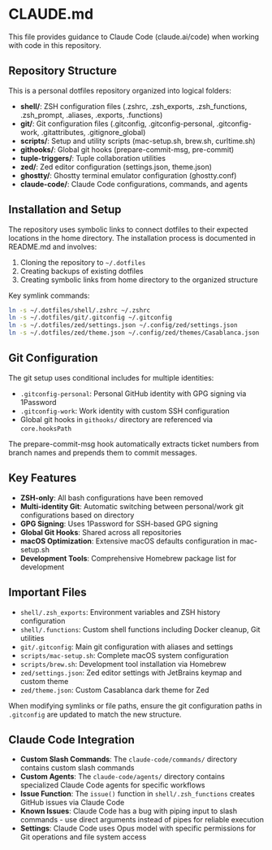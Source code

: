 # CLAUDE.md

This file provides guidance to Claude Code (claude.ai/code) when working with code in this repository.

## Repository Structure

This is a personal dotfiles repository organized into logical folders:

- **shell/**: ZSH configuration files (.zshrc, .zsh_exports, .zsh_functions, .zsh_prompt, .aliases, .exports, .functions)
- **git/**: Git configuration files (.gitconfig, .gitconfig-personal, .gitconfig-work, .gitattributes, .gitignore_global)
- **scripts/**: Setup and utility scripts (mac-setup.sh, brew.sh, curltime.sh)
- **githooks/**: Global git hooks (prepare-commit-msg, pre-commit)
- **tuple-triggers/**: Tuple collaboration utilities
- **zed/**: Zed editor configuration (settings.json, theme.json)
- **ghostty/**: Ghostty terminal emulator configuration (ghostty.conf)
- **claude-code/**: Claude Code configurations, commands, and agents

## Installation and Setup

The repository uses symbolic links to connect dotfiles to their expected locations in the home directory. The installation process is documented in README.md and involves:

1. Cloning the repository to `~/.dotfiles`
2. Creating backups of existing dotfiles
3. Creating symbolic links from home directory to the organized structure

Key symlink commands:
```bash
ln -s ~/.dotfiles/shell/.zshrc ~/.zshrc
ln -s ~/.dotfiles/git/.gitconfig ~/.gitconfig
ln -s ~/.dotfiles/zed/settings.json ~/.config/zed/settings.json
ln -s ~/.dotfiles/zed/theme.json ~/.config/zed/themes/Casablanca.json
```

## Git Configuration

The git setup uses conditional includes for multiple identities:
- `.gitconfig-personal`: Personal GitHub identity with GPG signing via 1Password
- `.gitconfig-work`: Work identity with custom SSH configuration
- Global git hooks in `githooks/` directory are referenced via `core.hooksPath`

The prepare-commit-msg hook automatically extracts ticket numbers from branch names and prepends them to commit messages.

## Key Features

- **ZSH-only**: All bash configurations have been removed
- **Multi-identity Git**: Automatic switching between personal/work git configurations based on directory
- **GPG Signing**: Uses 1Password for SSH-based GPG signing
- **Global Git Hooks**: Shared across all repositories
- **macOS Optimization**: Extensive macOS defaults configuration in mac-setup.sh
- **Development Tools**: Comprehensive Homebrew package list for development

## Important Files

- `shell/.zsh_exports`: Environment variables and ZSH history configuration
- `shell/.functions`: Custom shell functions including Docker cleanup, Git utilities
- `git/.gitconfig`: Main git configuration with aliases and settings
- `scripts/mac-setup.sh`: Complete macOS system configuration
- `scripts/brew.sh`: Development tool installation via Homebrew
- `zed/settings.json`: Zed editor settings with JetBrains keymap and custom theme
- `zed/theme.json`: Custom Casablanca dark theme for Zed

When modifying symlinks or file paths, ensure the git configuration paths in `.gitconfig` are updated to match the new structure.

## Claude Code Integration

- **Custom Slash Commands**: The `claude-code/commands/` directory contains custom slash commands
- **Custom Agents**: The `claude-code/agents/` directory contains specialized Claude Code agents for specific workflows
- **Issue Function**: The `issue()` function in `shell/.zsh_functions` creates GitHub issues via Claude Code
- **Known Issues**: Claude Code has a bug with piping input to slash commands - use direct arguments instead of pipes for reliable execution
- **Settings**: Claude Code uses Opus model with specific permissions for Git operations and file system access